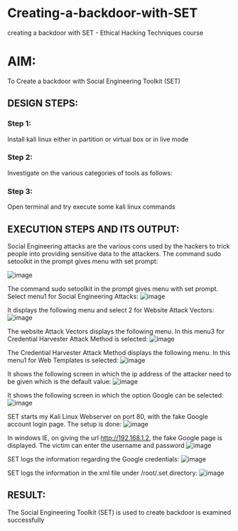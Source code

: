 # Creating-a-backdoor-with-SET
creating a backdoor with SET - Ethical Hacking Techniques course

# AIM:
To Create a backdoor with Social Engineering Toolkit (SET)

## DESIGN STEPS:

### Step 1:

Install kali linux either in partition or virtual box or in live mode


### Step 2:

Investigate on the various categories of tools as follows:

### Step 3:

Open terminal and try execute some kali linux commands

## EXECUTION STEPS AND ITS OUTPUT:
Social Engineering attacks are the various cons used by the hackers to trick people into providing sensitive data to the attackers. The command sudo setoolkit in the prompt gives menu with set prompt:

![image](https://github.com/karthika28112004/creating-a-backdoor-with-SET/assets/128035087/22800e07-f480-45ff-85bf-974bb9e12868)

The command sudo setoolkit in the prompt gives menu with set prompt. Select menu1 for Social Engineering Attacks:
![image](https://github.com/karthika28112004/creating-a-backdoor-with-SET/assets/128035087/960d95da-e9b2-4e97-9aed-d600d859249e)

It displays the following menu and select 2 for Website Attack Vectors:
![image](https://github.com/karthika28112004/creating-a-backdoor-with-SET/assets/128035087/b855ef65-7651-4aa3-a101-a7955982f00d)

The website Attack Vectors displays the following menu. In this menu3 for Credential Harvester Attack Method is selected:
![image](https://github.com/karthika28112004/creating-a-backdoor-with-SET/assets/128035087/eb85507a-c589-4887-9453-b48777f9b386)

The Credential Harvester Attack Method displays the following menu. In this menu1 for Web Templates is selected:
![image](https://github.com/karthika28112004/creating-a-backdoor-with-SET/assets/128035087/53fcad23-88e1-4b4c-bf98-ce732a6c1aa4)

It shows the following screen in which the ip address of the attacker need to be given which is the default value:
![image](https://github.com/karthika28112004/creating-a-backdoor-with-SET/assets/128035087/6b2ba23f-fd80-4ee8-af16-53ea1626be1b)

It shows the following screen in which the option Google can be selected:
![image](https://github.com/karthika28112004/creating-a-backdoor-with-SET/assets/128035087/96f855a5-91dc-4261-ad4c-1158474189e8)

SET starts my Kali Linux Webserver on port 80, with the fake Google account login page. The setup is done:
![image](https://github.com/karthika28112004/creating-a-backdoor-with-SET/assets/128035087/cf05620d-a606-4d95-8106-5391c95e8406)

In windows IE, on giving the url http://192.168.1.2, the fake Google page is displayed. The victim can enter the username and password
![image](https://github.com/karthika28112004/creating-a-backdoor-with-SET/assets/128035087/169ebfa5-18e0-41aa-9269-83b846109d67)

SET logs the information regarding the Google credentials:
![image](https://github.com/karthika28112004/creating-a-backdoor-with-SET/assets/128035087/4e0e0401-9976-4c8a-bfa6-ca884bfec22c)

SET logs the information in the xml file under /root/.set directory:
![image](https://github.com/karthika28112004/creating-a-backdoor-with-SET/assets/128035087/fe8701b7-d45d-4927-b65f-f5a4c9e7fcc4)





## RESULT:
The Social Engineering Toolkit (SET) is used to create backdoor is  examined successfully
